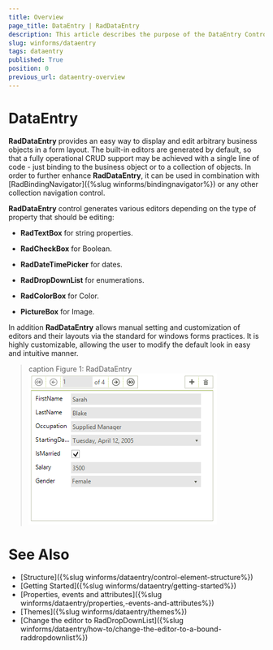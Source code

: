 ```yaml
---
title: Overview
page_title: DataEntry | RadDataEntry
description: This article describes the purpose of the DataEntry Control.
slug: winforms/dataentry
tags: dataentry
published: True
position: 0
previous_url: dataentry-overview
---
```


# DataEntry

__RadDataEntry__ provides an easy way to display and edit arbitrary business objects in a form layout. The built-in editors are generated by default, so that a fully operational CRUD support may be achieved with a single line of code - just binding to the business object or to a collection of objects. In order to further enhance __RadDataEntry__, it can be used in combination with [RadBindingNavigator]({%slug winforms/bindingnavigator%}) or any other collection navigation control.

__RadDataEntry__ control generates various editors depending on the type of property that should be editing:

* __RadTextBox__ for string properties.

* __RadCheckBox__ for Boolean.

* __RadDateTimePicker__ for dates.

* __RadDropDownList__ for enumerations. 

* __RadColorBox__ for Color.

* __PictureBox__ for Image.

In addition __RadDataEntry__ allows manual setting and customization of editors and their layouts via the standard for windows forms practices. It is highly customizable, allowing the user to modify the default look in easy and intuitive manner.

>caption Figure 1: RadDataEntry
![dataentry-overview 001](images/dataentry-overview001.png)

# See Also

 * [Structure]({%slug  winforms/dataentry/control-element-structure%})
 * [Getting Started]({%slug  winforms/dataentry/getting-started%})
 * [Properties, events and attributes]({%slug  winforms/dataentry/properties,-events-and-attributes%})
 * [Themes]({%slug winforms/dataentry/themes%})
 * [Change the editor to RadDropDownList]({%slug  winforms/dataentry/how-to/change-the-editor-to-a-bound-raddropdownlist%})
